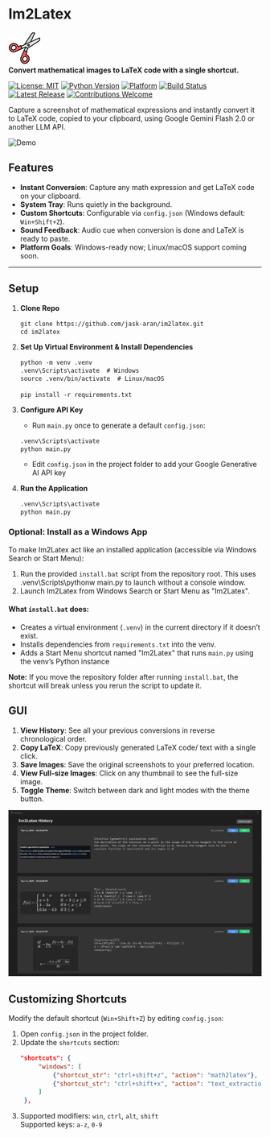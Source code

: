# Im2Latex

![Im2Latex Logo](assets/scissor.png)  
**Convert mathematical images to LaTeX code with a single shortcut.**

[![License: MIT](https://img.shields.io/badge/License-MIT-blue.svg)](LICENSE)
[![Python Version](https://img.shields.io/badge/Python-3.8+-yellow.svg)](https://www.python.org/downloads/)
[![Platform](https://img.shields.io/badge/Platform-Windows%20|%20Linux%20|%20macOS-lightgrey.svg)]()
[![Build Status](https://img.shields.io/badge/build-passing-brightgreen.svg)]()
[![Latest Release](https://img.shields.io/badge/release-v1.0-orange.svg)](https://github.com/username/im2latex/releases)
[![Contributions Welcome](https://img.shields.io/badge/contributions-welcome-brightgreen.svg)](https://github.com/username/im2latex/issues)


Capture a screenshot of mathematical expressions and instantly convert it to LaTeX code, copied to your clipboard, using Google Gemini Flash 2.0 or another LLM API.

![Demo](.github/new_demo.gif)

## Features

- **Instant Conversion**: Capture any math expression and get LaTeX code on your clipboard.
- **System Tray**: Runs quietly in the background.
- **Custom Shortcuts**: Configurable via `config.json` (Windows default: `Win+Shift+Z`).
- **Sound Feedback**: Audio cue when conversion is done and LaTeX is ready to paste.
- **Platform Goals**: Windows-ready now; Linux/macOS support coming soon.

---

## Setup
1. **Clone Repo**  

   ```
   git clone https://github.com/jask-aran/im2latex.git
   cd im2latex
   ```

2. **Set Up Virtual Environment & Install Dependencies**  
   ```
   python -m venv .venv
   .venv\Scripts\activate  # Windows
   source .venv/bin/activate  # Linux/macOS

   pip install -r requirements.txt
   ```

3. **Configure API Key**  
   - Run `main.py` once to generate a default `config.json`:
    ```
    .venv\Scripts\activate
    python main.py
    ```
   - Edit `config.json` in the project folder to add your Google Generative AI API key

5. **Run the Application**  
   ```
   .venv\Scripts\activate
   python main.py
   ```

### Optional: Install as a Windows App
To make Im2Latex act like an installed application (accessible via Windows Search or Start Menu):
1. Run the provided `install.bat` script from the repository root. This uses .venv\Scripts\pythonw main.py to launch without a console window.
2. Launch Im2Latex from Windows Search or Start Menu as "Im2Latex".

#### What `install.bat` does:
  - Creates a virtual environment (`.venv`) in the current directory if it doesn’t exist.
  - Installs dependencies from `requirements.txt` into the venv.
  - Adds a Start Menu shortcut named "Im2Latex" that runs `main.py` using the venv’s Python instance

**Note:** If you move the repository folder after running `install.bat`, the shortcut will break unless you rerun the script to update it.

## GUI
1. **View History**: See all your previous conversions in reverse chronological order.
2. **Copy LaTeX**: Copy previously generated LaTeX code/ text with a single click.
3. **Save Images**: Save the original screenshots to your preferred location.
4. **View Full-size Images**: Click on any thumbnail to see the full-size image.
5. **Toggle Theme**: Switch between dark and light modes with the theme button.

![GUI](.github/gui.png)

## Customizing Shortcuts

Modify the default shortcut (`Win+Shift+Z`) by editing `config.json`:
1. Open `config.json` in the project folder.
2. Update the `shortcuts` section:
   ```json
   "shortcuts": {
        "windows": [
            {"shortcut_str": "ctrl+shift+z", "action": "math2latex"},
            {"shortcut_str": "ctrl+shift+x", "action": "text_extraction"},
        ]
    },
   ```
3. Supported modifiers: `win`, `ctrl`, `alt`, `shift`  
   Supported keys: `a-z`, `0-9`

